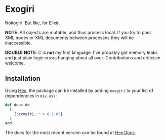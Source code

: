# Exogiri

Nokogiri.  But like, for Elixir.

**NOTE**: All objects are mutable, and thus process local.  If you try to pass XML nodes or XML documents between processes they will be inaccessible.

**DOUBLE NOTE**: C is **not** my first language.  I've probably got memory leaks and just plain logic errors hanging about all over.  Contributions and criticism welcome.

## Installation

Using [Hex](https://hex.pm), the package can be installed by adding `exogiri` to your list of dependencies in `mix.exs`:

```elixir
def deps do
  [
    {:exogiri, "~> 0.1.0"}
  ]
end
```

The docs for the most recent version can be found at [Hex Docs](https://hexdocs.pm/exogiri).

